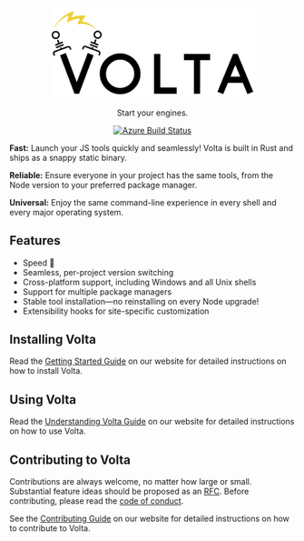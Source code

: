 <p align="center">
  <a href="https://www.volta.sh/">
    <img alt="Volta" src="./volta.jpg?raw=true" width="360">
  </a>
</p>

<p align="center">
  Start your engines.
</p>

<p align="center">
  <a href='https://dev.azure.com/volta-cli/volta/_build/latest?definitionId=2&branchName=master'><img alt="Azure Build Status" src="https://dev.azure.com/volta-cli/volta/_apis/build/status/volta-cli.volta?branchName=master" /></a>
</p>

**Fast:** Launch your JS tools quickly and seamlessly! Volta is built in Rust and ships as a snappy static binary.

**Reliable:** Ensure everyone in your project has the same tools, from the Node version to your preferred package manager.

**Universal:** Enjoy the same command-line experience in every shell and every major operating system.

## Features

- Speed 🚀
- Seamless, per-project version switching
- Cross-platform support, including Windows and all Unix shells
- Support for multiple package managers
- Stable tool installation—no reinstalling on every Node upgrade!
- Extensibility hooks for site-specific customization

## Installing Volta

Read the [Getting Started Guide](https://docs.volta.sh/guide/getting-started) on our website for detailed instructions on how to install Volta.

## Using Volta

Read the [Understanding Volta Guide](https://docs.volta.sh/guide/understanding) on our website for detailed instructions on how to use Volta.

## Contributing to Volta

Contributions are always welcome, no matter how large or small. Substantial feature ideas should be proposed as an [RFC](https://github.com/volta-cli/rfcs). Before contributing, please read the [code of conduct](CODE_OF_CONDUCT.md).

See the [Contributing Guide](https://docs.volta.sh/contributing/) on our website for detailed instructions on how to contribute to Volta.
